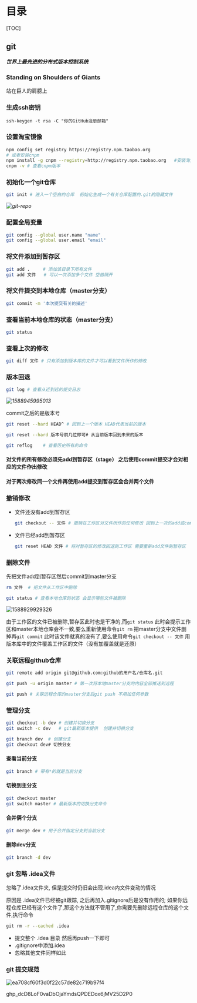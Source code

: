 # 目录

[TOC]

## git

***世界上最先进的分布式版本控制系统***

### Standing on Shoulders of Giants

站在巨人的肩膀上

###  生成ssh密钥

```properties
ssh-keygen -t rsa -C "你的GitHub注册邮箱"
```

### 设置淘宝镜像

```bash
npm config set registry https://registry.npm.taobao.org
# 或者安装cnpm
npm install -g cnpm --registry=http://registry.npm.taobao.org	#安装淘宝的cnpm 管理器
cnpm -v	# 查看cnpm版本
```

### 初始化一个git仓库

```bash
git init # 进入一个空白的仓库  初始化生成一个有关仓库配置的.git的隐藏文件
```

*![git-repo](https://static-i0.oss-cn-shanghai.aliyuncs.com/pic/5ef2eb7b14195aa594c0631f.jpg)*

### 配置全局变量

```bash
git config --global user.name "name"
git config --global user.email "email"
```

### 将文件添加到暂存区

```bash
git add .     # 添加该目录下所有文件 
git add 文件   # 可以一次添加多个文件 空格隔开
```

### 将文件提交到本地仓库（master分支）

```bash
git commit -m '本次提交有关的描述'
```

### 查看当前本地仓库的状态（master分支）

```bash
git status
```

### 查看上次的修改

```bash
git diff 文件 # 只有添加到版本库的文件才可以看到文件所作的修改
```

### 版本回退

```bash
git log # 查看从近到远的提交日志
```

*![1588945995013](https://static-i0.oss-cn-shanghai.aliyuncs.com/pic/5ef2eb1814195aa594c05330.png)*

commit之后的是版本号

```bash
git reset --hard HEAD^ # 回到上一个版本 HEAD代表当前的版本
```

```bash
git reset --hard 版本号前几位即可# 从当前版本回到未来的版本
```

```bash
git reflog    # 查看历史所有的命令
```

#### 对文件的所有修改必须先add到暂存区（stage） 之后使用commit提交才会对相应的文件作出修改

#### 对于两次修改同一个文件再使用add提交到暂存区会合并两个文件

### 撤销修改

- 文件还没有add到暂存区

  ```bash
  git checkout -- 文件 # 撤销在工作区对文件所作的任何修改 回到上一次的add或commit时的文件状态 
  ```

- 文件已经add到暂存区

  ```bash
  git reset HEAD 文件 # 将对暂存区的修改回退到工作区 需要重新add文件到暂存区
  ```

### 删除文件

先把文件add到暂存区然后commit到master分支

```bash
rm 文件  # 把文件从工作区中删除
```

```bash
git status # 查看本地仓库的状态 会显示哪些文件被删除
```

![1588929929326](https://static-i0.oss-cn-shanghai.aliyuncs.com/pic/5ef2eb1814195aa594c0532d.png)

由于工作区的文件已被删除,暂存区此时也是干净的,而`git status` 此时会提示工作区和master本地仓库会不一致,要么重新使用命令`git rm` 把master分支中文件删掉再`git commit` 此时该文件就真的没有了,要么使用命令`git checkout -- 文件` 用版本库中的文件覆盖工作区的文件（没有加覆盖就是还原）

### 关联远程github仓库

```bash
git remote add origin git@github.com:github的用户名/仓库名.git
```

```bash
git push -u origin master # 第一次将本地master分支的内容全部推送到远程
```

```bash
git push # 关联远程仓库的master分支后git push 不用加任何参数
```

### 管理分支

```bash
git checkout -b dev # 创建并切换分支
git switch -c dev   # git最新版本提供  创建并切换分支
```

```bash
git branch dev  # 创建分支
git checkout dev# 切换分支
```

#### 查看当前分支

```bash
git branch # 带有*的就是当前分支
```

#### 切换到主分支

```bash
git checkout master
git switch master # 最新版本的切换分支命令
```

#### 合并俩个分支

```bash
git merge dev # 用于合并指定分支到当前分支
```

#### 删除dev分支

```bash
git branch -d dev
```

### git 忽略 .idea文件

忽略了.idea文件夹, 但是提交时仍旧会出现.idea内文件变动的情况

原因是 .idea文件已经被git跟踪, 之后再加入.gitignore后是没有作用的; 如果你远程仓库已经有这个文件了,那这个方法就不管用了,你需要先删除远程仓库的这个文件,执行命令

```cmd
git rm -r --cached .idea
```

- 提交整个 .idea 目录 然后再push一下即可
- .gitignore中添加.idea
- 忽略其他文件同样如此

### git 提交规范

![ea708cf60f3d0f22c57de82c719b97f4](C:\Java\blog-pic\ea708cf60f3d0f22c57de82c719b97f4.png)

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
